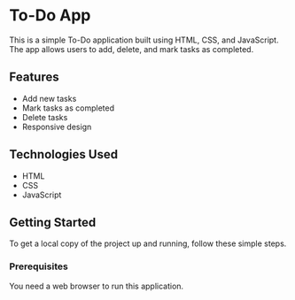 # To-Do App

This is a simple To-Do application built using HTML, CSS, and JavaScript. The app allows users to add, delete, and mark tasks as completed.

## Features

- Add new tasks
- Mark tasks as completed
- Delete tasks
- Responsive design

## Technologies Used

- HTML
- CSS
- JavaScript

## Getting Started

To get a local copy of the project up and running, follow these simple steps.

### Prerequisites

You need a web browser to run this application.
